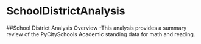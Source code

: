 # SchoolDistrictAnalysis

 ##School District Analysis Overview
 -This analysis provides a summary review of the PyCitySchools Academic standing data for math and reading.
